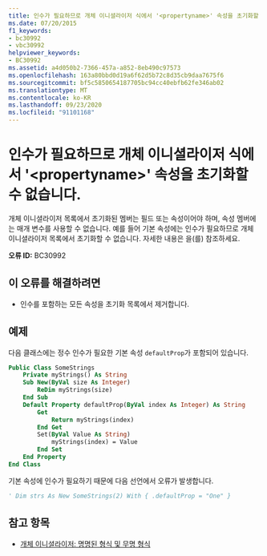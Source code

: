 ```yaml
---
title: 인수가 필요하므로 개체 이니셜라이저 식에서 '<propertyname>' 속성을 초기화할 수 없습니다.
ms.date: 07/20/2015
f1_keywords:
- bc30992
- vbc30992
helpviewer_keywords:
- BC30992
ms.assetid: a4d050b2-7366-457a-a852-8eb490c97573
ms.openlocfilehash: 163a80bbd0d19a6f62d5b72c8d35cb9daa7675f6
ms.sourcegitcommit: bf5c5850654187705bc94cc40ebfb62fe346ab02
ms.translationtype: MT
ms.contentlocale: ko-KR
ms.lasthandoff: 09/23/2020
ms.locfileid: "91101168"
---
```

# <a name="property-propertyname-cannot-be-initialized-in-an-object-initializer-expression-because-it-requires-arguments"></a>인수가 필요하므로 개체 이니셜라이저 식에서 '\<propertyname>' 속성을 초기화할 수 없습니다.

개체 이니셜라이저 목록에서 초기화된 멤버는 필드 또는 속성이어야 하며, 속성 멤버에는 매개 변수를 사용할 수 없습니다. 예를 들어 기본 속성에는 인수가 필요하므로 개체 이니셜라이저 목록에서 초기화할 수 없습니다. 자세한 내용은 을(를) 참조하세요.  
  
 **오류 ID:** BC30992  
  
## <a name="to-correct-this-error"></a>이 오류를 해결하려면  
  
- 인수를 포함하는 모든 속성을 초기화 목록에서 제거합니다.  
  
## <a name="example"></a>예제  

 다음 클래스에는 정수 인수가 필요한 기본 속성 `defaultProp`가 포함되어 있습니다.  
  
```vb  
Public Class SomeStrings  
    Private myStrings() As String  
    Sub New(ByVal size As Integer)  
        ReDim myStrings(size)  
    End Sub  
    Default Property defaultProp(ByVal index As Integer) As String  
        Get  
            Return myStrings(index)  
        End Get  
        Set(ByVal Value As String)  
            myStrings(index) = Value  
        End Set  
    End Property  
End Class  
```  
  
 기본 속성에 인수가 필요하기 때문에 다음 선언에서 오류가 발생합니다.  
  
```vb  
' Dim strs As New SomeStrings(2) With { .defaultProp = "One" }  
```  
  
## <a name="see-also"></a>참고 항목

- [개체 이니셜라이저: 명명된 형식 및 무명 형식](../programming-guide/language-features/objects-and-classes/object-initializers-named-and-anonymous-types.md)
